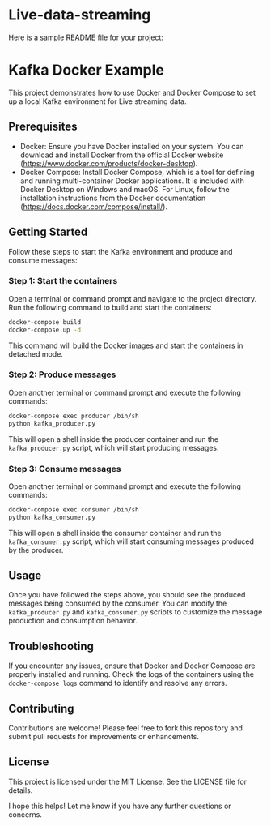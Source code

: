 # Live-data-streaming

Here is a sample README file for your project:

# Kafka Docker Example

This project demonstrates how to use Docker and Docker Compose to set up a local Kafka environment for Live streaming data.

## Prerequisites

- Docker: Ensure you have Docker installed on your system. You can download and install Docker from the official Docker website (https://www.docker.com/products/docker-desktop).
- Docker Compose: Install Docker Compose, which is a tool for defining and running multi-container Docker applications. It is included with Docker Desktop on Windows and macOS. For Linux, follow the installation instructions from the Docker documentation (https://docs.docker.com/compose/install/).

## Getting Started

Follow these steps to start the Kafka environment and produce and consume messages:

### Step 1: Start the containers

Open a terminal or command prompt and navigate to the project directory. Run the following command to build and start the containers:

```bash
docker-compose build
docker-compose up -d
```

This command will build the Docker images and start the containers in detached mode.

### Step 2: Produce messages

Open another terminal or command prompt and execute the following commands:

```bash
docker-compose exec producer /bin/sh
python kafka_producer.py
```

This will open a shell inside the producer container and run the `kafka_producer.py` script, which will start producing messages.

### Step 3: Consume messages

Open another terminal or command prompt and execute the following commands:

```bash
docker-compose exec consumer /bin/sh
python kafka_consumer.py
```

This will open a shell inside the consumer container and run the `kafka_consumer.py` script, which will start consuming messages produced by the producer.

## Usage

Once you have followed the steps above, you should see the produced messages being consumed by the consumer. You can modify the `kafka_producer.py` and `kafka_consumer.py` scripts to customize the message production and consumption behavior.

## Troubleshooting

If you encounter any issues, ensure that Docker and Docker Compose are properly installed and running. Check the logs of the containers using the `docker-compose logs` command to identify and resolve any errors.

## Contributing

Contributions are welcome! Please feel free to fork this repository and submit pull requests for improvements or enhancements.

## License

This project is licensed under the MIT License. See the LICENSE file for details.

I hope this helps! Let me know if you have any further questions or concerns.
